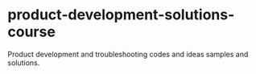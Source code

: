 # product-development-solutions-course
Product development and troubleshooting codes and ideas samples and solutions.
